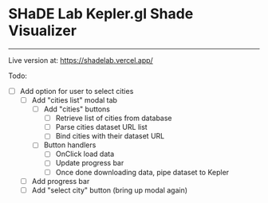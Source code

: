 # SHaDE Lab Kepler.gl Shade Visualizer
---

Live version at: https://shadelab.vercel.app/

Todo:
- [ ] Add option for user to select cities
  - [ ] Add "cities list" modal tab
    - [ ] Add "cities" buttons
      - [ ] Retrieve list of cities from database
      - [ ] Parse cities dataset URL list
      - [ ] Bind cities with their dataset URL
    - [ ] Button handlers
      - [ ] OnClick load data
      - [ ] Update progress bar
      - [ ] Once done downloading data, pipe dataset to Kepler
  - [ ] Add progress bar
  - [ ] Add "select city" button (bring up modal again)

